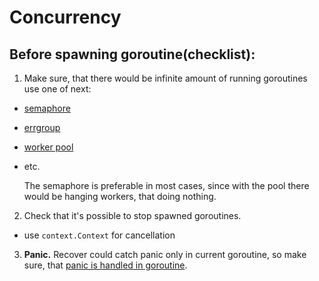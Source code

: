 # Concurrency

## Before spawning goroutine(checklist):

1. Make sure, that there would be infinite amount of running goroutines use one of next:
- [semaphore](https://pkg.go.dev/golang.org/x/sync/semaphore)
- [errgroup](https://pkg.go.dev/golang.org/x/sync/errgroup)
- [worker pool](https://gobyexample.com/worker-pools)
- etc.

    The semaphore is preferable in most cases, since with the pool there would be hanging workers, that doing nothing. 

2. Check that it's possible to stop spawned goroutines.
- use `context.Context` for cancellation

3. **Panic.** Recover could catch panic only in current goroutine, so make sure, that [panic is handled in goroutine](https://medium.com/codex/handle-panic-in-go-routine-54b82d6013d3).